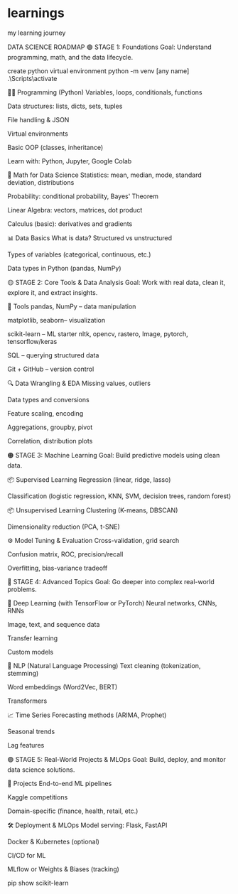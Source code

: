 # learnings
my learning journey

DATA SCIENCE ROADMAP
🟢 STAGE 1: Foundations
Goal: Understand programming, math, and the data lifecycle.

create python virtual environment
python -m venv [any name]
.\Scripts\activate

🧑‍💻 Programming (Python)
Variables, loops, conditionals, functions

Data structures: lists, dicts, sets, tuples

File handling & JSON

Virtual environments

Basic OOP (classes, inheritance)

Learn with: Python, Jupyter, Google Colab

🧮 Math for Data Science
Statistics: mean, median, mode, standard deviation, distributions

Probability: conditional probability, Bayes' Theorem

Linear Algebra: vectors, matrices, dot product

Calculus (basic): derivatives and gradients

📊 Data Basics
What is data? Structured vs unstructured

Types of variables (categorical, continuous, etc.)

Data types in Python (pandas, NumPy)

🟡 STAGE 2: Core Tools & Data Analysis
Goal: Work with real data, clean it, explore it, and extract insights.

🧰 Tools
pandas, NumPy – data manipulation

matplotlib, seaborn– visualization

scikit-learn – ML starter
nltk, opencv, rastero, Image, pytorch, tensorflow/keras

SQL – querying structured data

Git + GitHub – version control

🔍 Data Wrangling & EDA
Missing values, outliers

Data types and conversions

Feature scaling, encoding

Aggregations, groupby, pivot

Correlation, distribution plots

🟠 STAGE 3: Machine Learning
Goal: Build predictive models using clean data.

📦 Supervised Learning
Regression (linear, ridge, lasso)

Classification (logistic regression, KNN, SVM, decision trees, random forest)

📦 Unsupervised Learning
Clustering (K-means, DBSCAN)

Dimensionality reduction (PCA, t-SNE)

⚙️ Model Tuning & Evaluation
Cross-validation, grid search

Confusion matrix, ROC, precision/recall

Overfitting, bias-variance tradeoff

🔵 STAGE 4: Advanced Topics
Goal: Go deeper into complex real-world problems.

🧠 Deep Learning (with TensorFlow or PyTorch)
Neural networks, CNNs, RNNs

Image, text, and sequence data

Transfer learning

Custom models

🤖 NLP (Natural Language Processing)
Text cleaning (tokenization, stemming)

Word embeddings (Word2Vec, BERT)

Transformers

📈 Time Series
Forecasting methods (ARIMA, Prophet)

Seasonal trends

Lag features

🟣 STAGE 5: Real-World Projects & MLOps
Goal: Build, deploy, and monitor data science solutions.

🚀 Projects
End-to-end ML pipelines

Kaggle competitions

Domain-specific (finance, health, retail, etc.)

🛠 Deployment & MLOps
Model serving: Flask, FastAPI

Docker & Kubernetes (optional)

CI/CD for ML

MLflow or Weights & Biases (tracking)


pip show scikit-learn 
